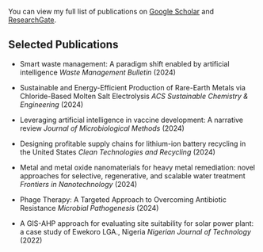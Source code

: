 You can view my full list of publications on [Google Scholar](https://scholar.google.com/citations?user=pcMH0J0AAAAJ&hl=en) and [ResearchGate](https://www.researchgate.net/profile/Sunday-Usman-4).

**Selected Publications**
---
- Smart waste management: A paradigm shift enabled by artificial intelligence *Waste Management Bulletin* (2024)
  
- Sustainable and Energy-Efficient Production of Rare-Earth Metals via Chloride-Based Molten Salt Electrolysis *ACS Sustainable Chemistry & Engineering* (2024)
  
- Leveraging artificial intelligence in vaccine development: A narrative review *Journal of Microbiological Methods* (2024)
  
- Designing profitable supply chains for lithium-ion battery recycling in the United States *Clean Technologies and Recycling* (2024)

- Metal and metal oxide nanomaterials for heavy metal remediation: novel approaches for selective, regenerative, and scalable water treatment *Frontiers in Nanotechnology* (2024)

- Phage Therapy: A Targeted Approach to Overcoming Antibiotic Resistance *Microbial Pathogenesis* (2024)
  
- A GIS-AHP approach for evaluating site suitability for solar power plant: a case study of Ewekoro LGA., Nigeria *Nigerian Journal of Technology* (2022)
